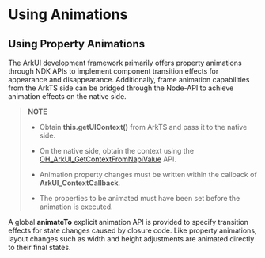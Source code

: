 # Using Animations


## Using Property Animations

The ArkUI development framework primarily offers property animations through NDK APIs to implement component transition effects for appearance and disappearance. Additionally, frame animation capabilities from the ArkTS side can be bridged through the Node-API to achieve animation effects on the native side.

> **NOTE**
>
> - Obtain **this.getUIContext()** from ArkTS and pass it to the native side.
> 
> - On the native side, obtain the context using the [OH_ArkUI_GetContextFromNapiValue](../reference/apis-arkui/native__node__napi_8h.md) API.
> 
> - Animation property changes must be written within the callback of **ArkUI_ContextCallback**.
> 
> - The properties to be animated must have been set before the animation is executed.

A global **animateTo** explicit animation API is provided to specify transition effects for state changes caused by closure code. Like property animations, layout changes such as width and height adjustments are animated directly to their final states.

